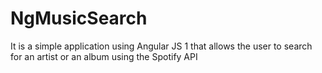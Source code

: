 # NgMusicSearch
It is a simple application using Angular JS 1 that allows the user to search for an artist or an album using the Spotify API
